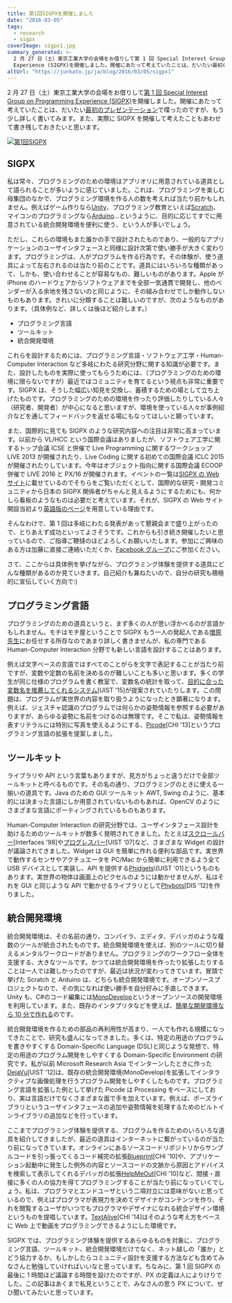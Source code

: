 ```yaml
---
title: 第1回SIGPXを開催しました
date: "2016-03-05"
tags:
  - research
  - sigpx
coverImage: sigpx1.jpg
summary_generated: >-
  2 月 27 日（土）東京工業大学の会場をお借りして第 1 回 Special Interest Group on Programming
  Experience (SIGPX)を開催しました。開催にあたって考えていたことは、だいたい最初のプレゼンテーションで喋ったのですが、...
altUrl: "https://junkato.jp/ja/blog/2016/03/05/sigpx1"
---
```


2 月 27 日（土）東京工業大学の会場をお借りして[第 1 回 Special Interest Group on Programming Experience (SIGPX)](http://sigpx.org/1)を開催しました。開催にあたって考えていたことは、だいたい[最初のプレゼンテーション](https://1drv.ms/p/s!An_6x27rFSmjkvADwwyHmLbmnjYZBA?e=Q4X9ro)で喋ったのですが、もう少し詳しく書いてみます。また、実際に SIGPX を開催して考えたこともあわせて書き残しておきたいと思います。

[![第1回SIGPX](/images/sigpx1-1024x576.jpg)](/images/sigpx1.jpg)

## SIGPX

私は常々、プログラミングのための環境はアプリオリに用意されている道具として語られることが多いように感じていました。これは、プログラミングを楽しむ母集団のなかで、プログラミング環境を作る人の数を考えれば当たり前かもしれません。例えばゲーム作りなら[Unity](http://unity3d.com/jp/)、プログラミング教育といえば[Scratch](https://scratch.mit.edu/)、マイコンのプログラミングなら[Arduino](http://arduino.cc)…というように、目的に応じてすでに用意されている統合開発環境を便利に使う、という人が多いでしょう。

ただし、これらの環境もまた誰かの手で設計されたものであり、一般的なアプリケーションのユーザインタフェースと同様に設計次第で使い勝手が大きく変わります。プログラミングは、人がプログラムを作る行為です。その体験が、使う道具によって左右されるのは当たり前のことです。道具にはいろいろな種類があって、しかも、使い合わせることが容易なもの、難しいものがあります。Apple が iPhone のハードウェアからソフトウェアまでを全部一気通貫で開発し、他のベンダーが入る余地を残さないのと同じように、その組み合わせでしか動作しないものもあります。きれいに分類することは難しいのですが、次のようなものがあります。（具体例など、詳しくは後ほど紹介します。）

- プログラミング言語
- ツールキット
- 統合開発環境

これらを設計するためには、プログラミング言語・ソフトウェア工学・Human-Computer Interaction など多岐にわたる研究分野に関する知識が必要です。また、設計したものを実際に使ってもらうためには、（プログラミングのための環境に限らないですが）最近ではコミュニティを育てるという視点も非常に重要です。SIGPX は、そうした幅広い知見を交換し、蓄積するための場として立ち上げたものです。プログラミングのための環境を作ったり評価したりしている人々（研究者、開発者）が中心になると思いますが、環境を使っている人々が事例紹介などを通してフィードバックを返せる場にもなってほしいと願っています。

また、国際的に見ても SIGPX のような研究内容への注目は非常に高まっています。以前から VL/HCC という国際会議はありましたが、ソフトウェア工学に関するトップ会議 ICSE と併催で Live Programming に関するワークショップ LIVE 2013 が開催されたり、Live Coding に関する初めての国際会議 ICLC 2015 が開催されたりしています。今年はオブジェクト指向に関する国際会議 ECOOP 併催で LIVE 2016 と PX/16 が開催されます。イベントの一覧は[SIGPX の Web サイト](http://sigpx.org/#related-events)に載せているのでそちらをご覧いただくとして、国際的な研究・開発コミュニティから日本の SIGPX 関係者がちゃんと見えるようにするためにも、何かしら看板のようなものは必要だと考えています。それが、SIGPX の Web サイト開設当初より[英語版のページ](http://sigpx.org/en/)を用意している理由です。

そんなわけで、第 1 回は多岐にわたる発表があって懇親会まで盛り上がったので、とりあえず成功といってよさそうです。これからも引き続き開催したいと思っているので、ご指導ご鞭撻のほどよろしくお願いいたします。参加にご興味のある方は加藤に直接ご連絡いただくか、[Facebook グループ](http://facebook.com/groups/sigpx)にご参加ください。

さて、ここからは具体例を挙げながら、プログラミング体験を提供する道具にどんな種類があるのか見ていきます。自己紹介も兼ねたいので、自分の研究も積極的に宣伝していく方向で:)

## プログラミング言語

プログラミングのための道具というと、まず多くの人が思い浮かべるのが言語かもしれません。モチはモチ屋ということで SIGPX もう一人の発起人である[増原先生](http://prg.is.titech.ac.jp/ja/people/masuhara/)にお任せする所存なのであまり詳しく書きませんが、私の専門である Human-Computer Interaction 分野でも新しい言語を設計することはあります。

例えば文字ベースの言語ではすべてのことがらを文字で表記することが当たり前ですが、変数や定数の名前を決めるのが難しいことも多いと思います。多くの学生が同じ仕様のプログラムを書く教室で、変数名の統計を取って、[目的に合った変数名を推薦してくれるシステム](https://groups.csail.mit.edu/uid/other-pubs/uist2015-elg-foobaz.pdf)\[UIST '15\]が提案されていたりします。この問題は、プログラムが実世界の内容を取り扱うようになったとき顕著になります。例えば、ジェスチャ認識のプログラムでは何らかの姿勢情報を参照する必要がありますが、あらゆる姿勢に名前をつけるのは無理です。そこで私は、姿勢情報を表すリテラルには特別に写真を使えるようにする、[Picode](https://junkato.jp/ja/picode/)\[CHI '13\]というプログラミング言語の拡張を提案しました。

## ツールキット

ライブラリや API という言葉もありますが、見方がちょっと違うだけで全部ツールキットと呼べるものです。その名の通り、プログラミングのときに使える一揃いの道具です。Java のための GUI ツールキット AWT, Swing のように、基本的には決まった言語にしか用意されていないものもあれば、OpenCV のようにさまざまな言語にポーティングされているものもあります。

Human-Computer Interaction の研究分野では、ユーザインタフェース設計を助けるためのツールキットが数多く発明されてきました。たとえば[スクロールバー](http://alandix.com/academic/papers/scrollbar/scrollbar2.html)\[Interfaces '98\]や[プログレスバー](http://www.chrisharrison.net/index.php/Research/ProgressBars)\[UIST '07\]など、さまざまな Widget の設計が議論されてきました。Widget は GUI を簡単に作れる便利な部品です。実世界で動作するセンサやアクチュエータを PC/Mac から簡単に利用できるよう全て USB デバイスとして実装し、API を提供する[Phidgets](http://www.phidgets.com/docs/About_Phidgets_Inc.)\[UIST '01\]というものもあります。実世界の物体は画面上のピクセルのようには動かせませんが、私はそれを GUI と同じような API で動かせるライブラリとして[Phybots](https://junkato.jp/ja/phybots/)\[DIS '12\]を作りました。

## 統合開発環境

統合開発環境は、その名前の通り、コンパイラ、エディタ、デバッガのような複数のツールが統合されたものです。統合開発環境を使えば、別のツールに切り替えるメンタルワークロードがありません。プログラミングのワークフロー全体を支援する、大きなツールです。かつては統合開発環境を作ったり拡張したりすることは一人では難しかったのですが、最近は状況が変わってきています。冒頭で挙げた Scratch と Arduino は、どちらも統合開発環境です。オープンソースプロジェクトなので、その気になれば使い勝手を自分好みに手直しできます。Unity も、C#のコード編集には[MonoDevelop](http://www.monodevelop.com/)というオープンソースの開発環境を利用しています。また、既存のインタプリタなどを使えば、[簡単な開発環境なら 10 分で作れる](http://jsdo.it/arcatdmz/ide-in-10min)のです。

統合開発環境を作るための部品の再利用性が高まり、一人でも作れる規模になってきたことで、研究も盛んになってきました。多くは、特定の用途のプログラムを書きやすくする Domain-Specific Language (DSL)と同じような発想で、特定の用途のプログラム開発をしやすくする Domain-Specific Environment の研究です。私が以前 Microsoft Research Asia でインターンしたときに作った[DejaVu](https://junkato.jp/ja/dejavu)\[UIST '12\]は、既存の統合開発環境(MonoDevelop)を拡張してインタラクティブな画像処理を行うプログラム開発をしやすくしたものです。プログラミング言語を拡張した例として挙げた Picode は Processing をベースにしており、実は言語だけでなくさまざまな面で手を加えています。例えば、ポーズライブラリというユーザインタフェースの追加や姿勢情報を処理するためのビルトインライブラリの追加などを行っています。

ここまでプログラミング体験を提供する、プログラムを作るためのいろいろな道具を紹介してきましたが、最近の道具はインターネットに繋がっているのが当たり前になってきています。オンラインにあるソースコードリポジトリからサンプルコードを引っ張ってくるコード補完の拡張[Blueprint](http://joelbrandt.org/publications/brandt_chi2010_example_centric_programming.pdf)\[CHI '10\]や、アプリケーション起動中に発生した例外の内容とソースコードの文脈から原因とアドバイスを検索して表示してくれるデバッガの拡張[HelpMeOut](http://hci.stanford.edu/publications/2010/helpmeout/hartmann-chi10-helpmeout.pdf)\[CHI '10\]など、間接・直接に多くの人の協力を得てプログラミングすることが当たり前になっていくでしょう。私は、プログラマとエンドユーザという二項対立には意味がないと思っているので、例えばプログラマが表現力を決めてデザイナがコンテンツを作り、それを閲覧するユーザがいつでもプログラマやデザイナになれる統合デザイン環境というものを提唱しています。[TextAlive](https://staff.aist.go.jp/jun.kato/TextAlive/)\[CHI '14\]はそのような考え方をベースに Web 上で動画をプログラミングできるようにした環境です。

SIGPX では、プログラミング体験を提供するあらゆるものを対象に、プログラミング言語、ツールキット、統合開発環境だけでなく、ネット越しの「誰か」とどう協力するか、もしかしたらコミュニティ設計を支援する方法なども含めてみなさんと勉強していければいいなと思っています。ちなみに、第 1 回 SIGPX の最後に 1 時間ほど議論する時間を設けたのですが、PX の定義は人によりけりでした。この記事はあくまで私見ということで、みなさんの思う PX について、ぜひ聞いてみたいと思っています。
